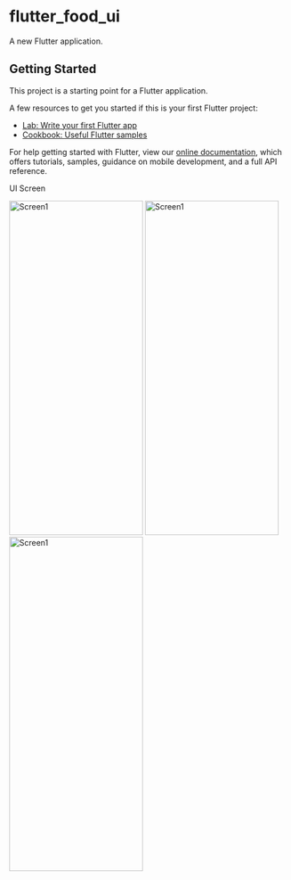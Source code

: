# flutter_food_ui

A new Flutter application.

## Getting Started

This project is a starting point for a Flutter application.

A few resources to get you started if this is your first Flutter project:

- [Lab: Write your first Flutter app](https://flutter.dev/docs/get-started/codelab)
- [Cookbook: Useful Flutter samples](https://flutter.dev/docs/cookbook)

For help getting started with Flutter, view our
[online documentation](https://flutter.dev/docs), which offers tutorials,
samples, guidance on mobile development, and a full API reference.

UI Screen


<img src="https://github.com/Randhirj007/flutter_food_ui/blob/master/screen3.jpeg" alt="Screen1" width="240" height="600">


<img src="https://github.com/Randhirj007/flutter_food_ui/blob/master/screen2.jpeg" alt="Screen1" width="240" height="600">

<img src="https://github.com/Randhirj007/flutter_food_ui/blob/master/screen1.jpeg" alt="Screen1" width="240" height="600">


